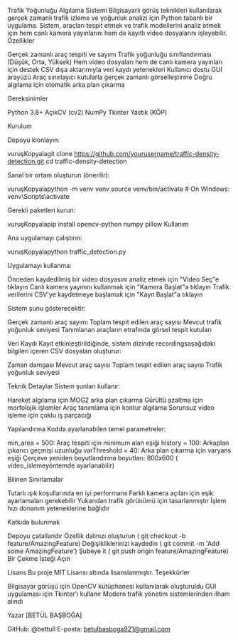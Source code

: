Trafik Yoğunluğu Algılama Sistemi
Bilgisayarlı görüş teknikleri kullanılarak gerçek zamanlı trafik izleme ve yoğunluk analizi için Python tabanlı bir uygulama. Sistem, araçları tespit etmek ve trafik modellerini analiz etmek için hem canlı kamera yayınlarını hem de kayıtlı video dosyalarını işleyebilir.
Özellikler

Gerçek zamanlı araç tespiti ve sayımı
Trafik yoğunluğu sınıflandırması (Düşük, Orta, Yüksek)
Hem video dosyaları hem de canlı kamera yayınları için destek
CSV dışa aktarımıyla veri kaydı yetenekleri
Kullanıcı dostu GUI arayüzü
Araç sınırlayıcı kutularla gerçek zamanlı görselleştirme
Doğru algılama için otomatik arka plan çıkarma

Gereksinimler

Python 3.8+
AçıkCV (cv2)
NumPy
Tkinter
Yastık (KÖP)

Kurulum

Depoyu klonlayın:

vuruşKopyalagit clone https://github.com/yourusername/traffic-density-detection.git
cd traffic-density-detection

Sanal bir ortam oluşturun (önerilir):

vuruşKopyalapython -m venv venv
source venv/bin/activate  # On Windows: venv\Scripts\activate

Gerekli paketleri kurun:

vuruşKopyalapip install opencv-python numpy pillow
Kullanım

Ana uygulamayı çalıştırın:

vuruşKopyalapython traffic_detection.py

Uygulamayı kullanma:

Önceden kaydedilmiş bir video dosyasını analiz etmek için "Video Seç"e tıklayın
Canlı kamera yayınını kullanmak için "Kamera Başlat"a tıklayın
Trafik verilerini CSV'ye kaydetmeye başlamak için "Kayıt Başlat"a tıklayın



Sistem şunu gösterecektir:

Gerçek zamanlı araç sayımı
Toplam tespit edilen araç sayısı
Mevcut trafik yoğunluk seviyesi
Tanımlanan araçların etrafında görsel tespit kutuları

Veri Kaydı
Kayıt etkinleştirildiğinde, sistem dizinde recordingsaşağıdaki bilgileri içeren CSV dosyaları oluşturur:

Zaman damgası
Mevcut araç sayısı
Toplam tespit edilen araç sayısı
Trafik yoğunluk seviyesi

Teknik Detaylar
Sistem şunları kullanır:

Hareket algılama için MOG2 arka plan çıkarma
Gürültü azaltma için morfolojik işlemler
Araç tanımlama için kontur algılama
Sorunsuz video işleme için çoklu iş parçacığı

Yapılandırma
Kodda ayarlanabilen temel parametreler:

min_area = 500: Araç tespiti için minimum alan eşiği
history = 100: Arkaplan çıkarıcı geçmişi uzunluğu
varThreshold = 40: Arka plan çıkarma için varyans eşiği
Çerçeve yeniden boyutlandırma boyutları: 800x600 ( video_islemeyöntemde ayarlanabilir)

Bilinen Sınırlamalar

Tutarlı ışık koşullarında en iyi performans
Farklı kamera açıları için eşik ayarlamaları gerekebilir
Yukarıdan trafik görünümü için tasarlanmıştır
İşlem hızı donanım yeteneklerine bağlıdır

Katkıda bulunmak

Depoyu çatallandır
Özellik dalınızı oluşturun ( git checkout -b feature/AmazingFeature)
Değişikliklerinizi kaydedin ( git commit -m 'Add some AmazingFeature')
Şubeye it ( git push origin feature/AmazingFeature)
Bir Çekme İsteği Açın

Lisans
Bu proje MIT Lisansı altında lisanslanmıştır.
Teşekkürler

Bilgisayar görüşü için OpenCV kütüphanesi kullanılarak oluşturuldu
GUI uygulaması için Tkinter'ı kullanır
Modern trafik yönetim sistemlerinden ilham alındı

Yazar
[BETÜL BAŞBOĞA]

GitHub: @bettull
E-posta: betulbasboga921@gmail.com
